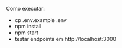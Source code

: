 Como executar:
* cp .env.example .env
* npm install
* npm start
* testar endpoints em http://localhost:3000

